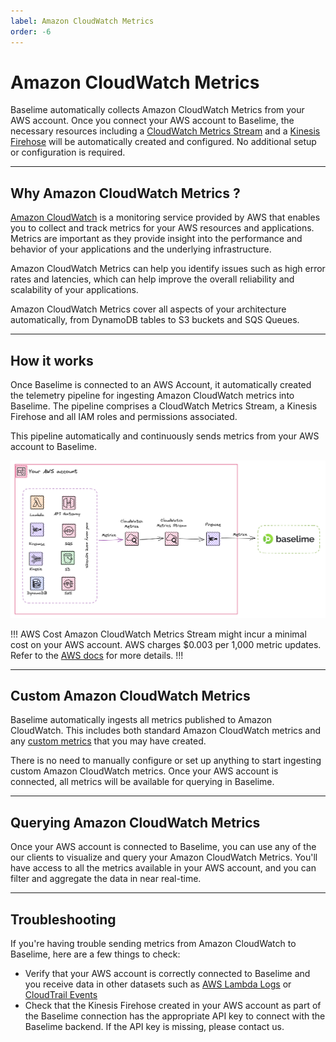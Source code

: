 ```yaml
---
label: Amazon CloudWatch Metrics
order: -6
---
```


# Amazon CloudWatch Metrics

Baselime automatically collects Amazon CloudWatch Metrics from your AWS account. Once you connect your AWS account to Baselime, the necessary resources including a [CloudWatch Metrics Stream](https://docs.aws.amazon.com/AmazonCloudWatch/latest/monitoring/CloudWatch-Metric-Streams.html) and a [Kinesis Firehose](https://aws.amazon.com/kinesis/data-firehose/) will be automatically created and configured. No additional setup or configuration is required.

---

## Why Amazon CloudWatch Metrics ?

[Amazon CloudWatch](https://aws.amazon.com/cloudwatch/) is a monitoring service provided by AWS that enables you to collect and track metrics for your AWS resources and applications. Metrics are important as they provide insight into the performance and behavior of your applications and the underlying infrastructure.

Amazon CloudWatch Metrics can help you identify issues such as high error rates and latencies, which can help improve the overall reliability and scalability of your applications.

Amazon CloudWatch Metrics cover all aspects of your architecture automatically, from DynamoDB tables to S3 buckets and SQS Queues.

---

## How it works

Once Baselime is connected to an AWS Account, it automatically created the telemetry pipeline for ingesting Amazon CloudWatch metrics into Baselime. The pipeline comprises a CloudWatch Metrics Stream, a Kinesis Firehose and all IAM roles and permissions associated.

This pipeline automatically and continuously sends metrics from your AWS account to Baselime.

![Sending Amazon CloudWatch Metrics to Baselime](../../assets/images/illustrations/sending-data/metrics.png)

!!! AWS Cost
Amazon CloudWatch Metrics Stream might incur a minimal cost on your AWS account. AWS charges $0.003 per 1,000 metric updates. Refer to the [AWS docs](https://aws.amazon.com/cloudwatch/pricing/) for more details.
!!!

---

## Custom Amazon CloudWatch Metrics

Baselime automatically ingests all metrics published to Amazon CloudWatch. This includes both standard Amazon CloudWatch metrics and any [custom metrics](https://docs.aws.amazon.com/AmazonCloudWatch/latest/monitoring/publishingMetrics.html) that you may have created.

There is no need to manually configure or set up anything to start ingesting custom Amazon CloudWatch metrics. Once your AWS account is connected, all metrics will be available for querying in Baselime.


---

## Querying Amazon CloudWatch Metrics

Once your AWS account is connected to Baselime, you can use any of the our clients to visualize and query your Amazon CloudWatch Metrics. You'll have access to all the metrics available in your AWS account, and you can filter and aggregate the data in near real-time.

---

## Troubleshooting

If you're having trouble sending metrics from Amazon CloudWatch to Baselime, here are a few things to check:

- Verify that your AWS account is correctly connected to Baselime and you receive data in other datasets such as [AWS Lambda Logs](./lambda-logs.md) or [CloudTrail Events](./cloudtrail.md)
- Check that the Kinesis Firehose created in your AWS account as part of the Baselime connection has the appropriate API key to connect with the Baselime backend. If the API key is missing, please contact us.
